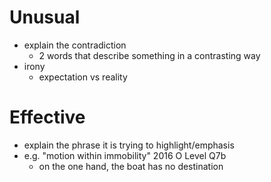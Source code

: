# Unusual
- explain the contradiction
	- 2 words that describe something in a contrasting way
- irony
	- expectation vs reality

# Effective
- explain the phrase it is trying to highlight/emphasis
- e.g. "motion within immobility" 2016 O Level Q7b
	- on the one hand, the boat has no destination